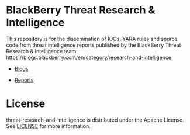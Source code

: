 # BlackBerry Threat Research & Intelligence
This repository is for the dissemination of IOCs, YARA rules and source code from threat intelligence reports published by the BlackBerry Threat Research & Intelligence team: https://blogs.blackberry.com/en/category/research-and-intelligence 

* [Blogs](https://github.com/blackberry/threat-research-and-intelligence/tree/main/Blogs%20%26%20Reports/Blogs)

* [Reports](https://github.com/blackberry/threat-research-and-intelligence/tree/main/Blogs%20%26%20Reports/Reports)

# License
threat-research-and-intelligence is distributed under the Apache License. See [LICENSE](LICENSE) for more information.